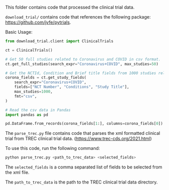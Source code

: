This folder contains code that processed the clinical trial data.

`download_trial/` contains code that references the following package: https://github.com/jvfe/pytrials.

Basic Usage:

```python
from download_trial.client import ClinicalTrials

ct = ClinicalTrials()

# Get 50 full studies related to Coronavirus and COVID in csv format.
ct.get_full_studies(search_expr="Coronavirus+COVID", max_studies=50)

# Get the NCTId, Condition and Brief title fields from 1000 studies related to Coronavirus and Covid, in csv format.
corona_fields = ct.get_study_fields(
    search_expr="Coronavirus+COVID",
    fields=["NCT Number", "Conditions", "Study Title"],
    max_studies=1000,
    fmt="csv",
)

# Read the csv data in Pandas
import pandas as pd

pd.DataFrame.from_records(corona_fields[1:], columns=corona_fields[0])
```

The `parse_trec.py` file contains code that parses the xml formatted clinical trial from TREC clinical trial data. (https://www.trec-cds.org/2021.html)

To use this code, run the following command:

```bash
python parse_trec.py <path_to_trec_data> <selected_fields>
```

The `selected_fields` is a comma separated list of fields to be selected from the xml file.

The `path_to_trec_data` is the path to the TREC clinical trial data directory. 


